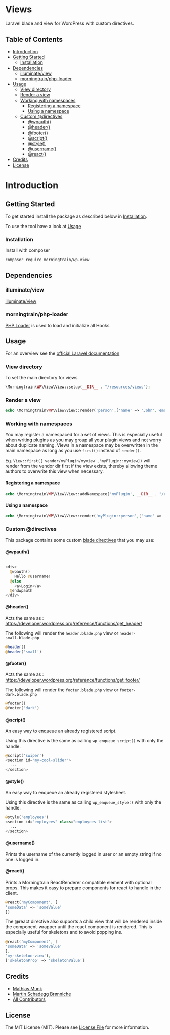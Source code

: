 # Views

Laravel blade and view for WordPress with custom directives.

## Table of Contents

- [Introduction](#introduction)
- [Getting Started](#getting-started)
    - [Installation](#installation)
- [Dependencies](#dependencies)
    - [illuminate/view](https://github.com/illuminate/view)
    - [morningtrain/php-loader](#morningtrainphp-loader)
- [Usage](#usage)
    - [View directory](#view-directory)
    - [Render a view](#render-a-view)
    - [Working with namespaces](#working-with-namespaces)
        - [Registering a namespace](#registering-a-namespace)
        - [Using a namespace](#using-a-namespace)
    - [Custom @directives](#custom-directives)
        - [@wpauth()](#wpauth)
        - [@header()](#header)
        - [@footer()](#footer)
        - [@script()](#script)
        - [@style()](#style)
        - [@username()](#username)
        - [@react()](#react)
- [Credits](#credits)
- [License](#license)

# Introduction

## Getting Started

To get started install the package as described below in [Installation](#installation).

To use the tool have a look at [Usage](#usage)

### Installation

Install with composer

```bash
composer require morningtrain/wp-view
```

## Dependencies

### illuminate/view

[illuminate/view](https://github.com/illuminate/view)

### morningtrain/php-loader

[PHP Loader](https://github.com/Morning-Train/php-loader) is used to load and initialize all Hooks

## Usage

For an overview see the [official Laravel documentation](https://laravel.com/docs/views)

### View directory

To set the main directory for views

```php
\Morningtrain\WP\View\View::setup(__DIR__ . "/resources/views");
```

### Render a view

```php
echo \Morningtrain\WP\View\View::render('person',['name' => 'John','email' => 'john@doe.com']);
```

### Working with namespaces

You may register a namespaced for a set of views. This is especially useful when writing plugins as you may group all
your plugin views and not worry about duplicate naming. Views in a namespace may be overwritten in the main namespace as
long as you use `first()` instead of `render()`.

Eg. `View::first(['vendor/myPlugin/myview','myPlugin::myview])` will render from the vendor dir first if the view
exists, thereby allowing theme authors to overwrite this view when necessary.

#### Registering a namespace

```php
echo \Morningtrain\WP\View\View::addNamespace('myPlugin', __DIR__ . "/resources/views");
```

#### Using a namespace

```php
echo \Morningtrain\WP\View\View::render('myPlugin::person',['name' => 'John','email' => 'john@doe.com']);
```

### Custom @directives

This package contains some custom [blade directives](https://laravel.com/docs/blade#blade-directives) that you may use:

#### @wpauth()

```php

<div>
  @wpauth()
    Hello @username!
  @else
    <a>Login</a>
  @endwpauth
</div>
```

#### @header()

Acts the same as : https://developer.wordpress.org/reference/functions/get_header/

The following will render the `header.blade.php` view or `header-small.blade.php`

```php
@header()
@header('small')
```

#### @footer()

Acts the same as : https://developer.wordpress.org/reference/functions/get_footer/

The following will render the `footer.blade.php` view or `footer-dark.blade.php`

```php
@footer()
@footer('dark')
```

#### @script()

An easy way to enqueue an already registered script.

Using this directive is the same as calling `wp_enqueue_script()` with only the handle.

```php
@script('swiper')
<section id="my-cool-slider">
  ...
</section>
```

#### @style()

An easy way to enqueue an already registered stylesheet.

Using this directive is the same as calling `wp_enqueue_style()` with only the handle.

```php
@style('employees')
<section id="employees" class="employees list">
  ...
</section>
```

#### @username()

Prints the username of the currently logged in user or an empty string if no one is logged in.

#### @react()

Prints a Morningtrain ReactRenderer compatible element with optional props. This makes it easy to prepare components for
react to handle in the client.

```php
@react('myComponent', [
'someData' => 'someValue'
])
```

The @react directive also supports a child view that will be rendered inside the component-wrapper until the react
component is rendered. This is especially useful for skeletons and to avoid popping ins.

```php
@react('myComponent', [
'someData' => 'someValue'
],
'my-skeleton-view'),
['skeletonProp' => 'skeletonValue']
```

## Credits

- [Mathias Munk](https://github.com/mrmoeg)
- [Martin Schadegg Brønniche](https://github.com/mschadegg)
- [All Contributors](../../contributors)

## License

The MIT License (MIT). Please see [License File](LICENSE) for more information.
